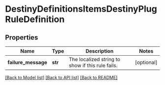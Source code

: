 # DestinyDefinitionsItemsDestinyPlugRuleDefinition

## Properties
Name | Type | Description | Notes
------------ | ------------- | ------------- | -------------
**failure_message** | **str** | The localized string to show if this rule fails. | [optional] 

[[Back to Model list]](../README.md#documentation-for-models) [[Back to API list]](../README.md#documentation-for-api-endpoints) [[Back to README]](../README.md)


